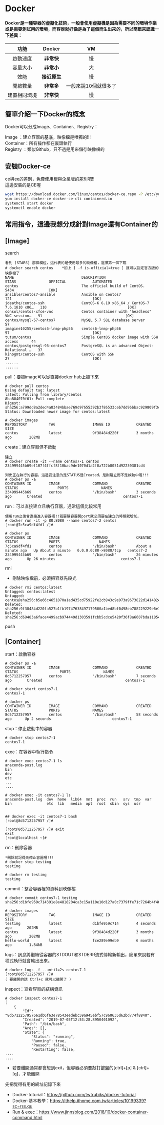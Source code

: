 # Docker
#### Docker是一種容器的虛擬化技術，一般會使用虛擬機是因為需要不同的環境作業或是需要測試用的環境，而容器就好像是為了這個而生出來的，所以簡單來認識一下差異：　　

|    功能    |     Docker    |         VM         |
|:---------:|:--------------:|:------------------:|
|  啟動速度  |   **非常快**   |         慢         |
|  容量大小  |   **非常小**   |         大         |
|   效能     |  **接近原生**  |        慢          |
| 開啟數量   |   **非常多**   | 一般來說10個就很多了 |  
|建置相同環境|   **非常快**    |        慢          |  

## 簡單介紹一下Docker的概念  
Docker可以分成Image、Container、Registry：  

Image    ：建立容器的基底，映像檔是唯獨的!!!  
Container：所有操作都在裏頭執行  
Registry ：類似Github，只不過是用來儲存映像檔的  

## 安裝Docker-ce
ce與ee的差別，免費使用板與企業版的差別吧!!  
這邊安裝的是CE喔  
```bash
wget https://download.docker.com/linux/centos/docker-ce.repo -P /etc/yum.repos.d/
yum install docker-ce docker-ce-cli containerd.io
systemctl start docker
systemctl enable docker
```

## 常用指令，這邊我想分成針對Image還有Container的
## [Image]  
search  
```
看到 [STARS] 那個欄位，這代表的是使用最多的映像檔，選擇第一個下載
# docker search centos    *加上 [ -f is-official=true ] 就可以指定官方版的映像檔了
NAME                               DESCRIPTION                                     STARS               OFFICIAL            AUTOMATED
centos                             The official build of CentOS.                   5434                [OK]
ansible/centos7-ansible            Ansible on Centos7                              121                                     [OK]
jdeathe/centos-ssh                 CentOS-6 6.10 x86_64 / CentOS-7 7.6.1810 x86…   110                                     [OK]
consol/centos-xfce-vnc             Centos container with "headless" VNC session…   91                                      [OK]
centos/mysql-57-centos7            MySQL 5.7 SQL database server                   57
imagine10255/centos6-lnmp-php56    centos6-lnmp-php56                              57                                      [OK]
tutum/centos                       Simple CentOS docker image with SSH access      44
centos/postgresql-96-centos7       PostgreSQL is an advanced Object-Relational …   37
kinogmt/centos-ssh                 CentOS with SSH                                 27                                      [OK]
......
......

```

pull：要抓image可以從直接docker hub上抓下來  
```
# docker pull centos
Using default tag: latest
latest: Pulling from library/centos
8ba884070f61: Pull complete
Digest: sha256:a799dd8a2ded4a83484bbae769d97655392b3f86533ceb7dd96bbac929809f3c
Status: Downloaded newer image for centos:latest

# docker images
REPOSITORY          TAG                 IMAGE ID            CREATED             SIZE
centos              latest              9f38484d220f        3 months ago        202MB
```

create：建立容器但不啟動  
```
建立
# docker create -it --name centos7-1 centos
234999445b69ef107f4ffcf8f10bac9de1070d1a2f0a722b0051d92230381cd4

列出正在執行的容器，這邊要注意的是STATUS是Created，是剛建立而不是啟動中喔!!!
# docker ps -a
CONTAINER ID        IMAGE               COMMAND             CREATED             STATUS                  PORTS               NAMES
234999445b69        centos              "/bin/bash"         3 seconds ago       Created                                     centos7-1
```

run：可以直接建立且執行容器，通常這個比較常用  
```
使用run之後會直接進入容器喔!!若要幫容器開port就必須要在建立的時候就增加。
# docker run -it -p 80:8080 --name centos7-2 centos
[root@7c5ca9df4fd1 /]#

# docker ps
CONTAINER ID        IMAGE               COMMAND             CREATED              STATUS              PORTS                  NAMES
7c5ca9df4fd1        centos              "/bin/bash"         About a minute ago   Up About a minute   0.0.0.0:80->8080/tcp   centos7-2
234999445b69        centos              "/bin/bash"         26 minutes ago       Up 26 minutes                              centos7-1
```  

rmi  
* 刪除映像檔前，必須把容器先殺光  
```
# docker rmi centos:latest
Untagged: centos:latest
Untagged: centos@sha256:b5e66c4651870a1ad435cd75922fe2cb943c9e973a9673822d1414824a1d0475
Deleted: sha256:9f38484d220fa527b1fb19747638497179500a1bed8bf0498eb788229229e6e1
Deleted: sha256:d69483a6face4499acb974449d1303591fcbb5cdce5420f36f8a6607bda11854
```
push  

## [Container]  
start：啟動容器 
```
# docker ps -a
CONTAINER ID        IMAGE               COMMAND             CREATED             STATUS                   PORTS               NAMES
8d5712257957        centos              "/bin/bash"         7 seconds ago       Created                                      centos7-1

# docker start centos7-1
centos7-1

# docker ps
CONTAINER ID        IMAGE               COMMAND             CREATED             STATUS              PORTS               NAMES
8d5712257957        centos              "/bin/bash"         58 seconds ago      Up 2 seconds                            centos7-1

```

stop：停止啟動中的容器  
```
# docker stop centos7-1
centos7-1
```

exec：在容器中執行指令  
```
# docker exec centos7-1 ls
anaconda-post.log
bin
dev
etc
...
....

# docker exec -it centos7-1 ls
anaconda-post.log  dev  home  lib64  mnt  proc  run   srv  tmp  var
bin                etc  lib   media  opt  root  sbin  sys  usr


## docker exec -it centos7-1 bash
[root@8d5712257957 /]#

[root@8d5712257957 /]# exit
exit
[root@localhost ~]#
```
rm：刪除容器  
```
*刪除前記得先停止容器喔!!!
# docker stop testimg
testimg

# docker rm testimg
testimg
```

commit：整合容器裡的資料到映像檔  
```
# docker commit centos7-1 testimg
sha256:d1bfe959c714391e8e4818204ca3c15a110e10d127a0c7379ffe71c7264b4f40

# docker images
REPOSITORY          TAG                 IMAGE ID            CREATED             SIZE
testimg             latest              d1bfe959c714        4 seconds ago       202MB
centos              latest              9f38484d220f        3 months ago        202MB
hello-world         latest              fce289e99eb9        6 months ago        1.84kB
```
logs：訊息將繼續從容器的STDOUT和STDERR流式傳輸新輸出，簡單來說若有程式執行就會輸出出來。  
```
# docker logs -f --until=2s centos7-1
[root@8d5712257957 /]#
( 要離開的話 Ctrl+c 就可以離開了 )
```
inspect：查看容器的結構資訊  
```
# docker inspect centos7-1
[
    {
        "Id": "8d5712257957661db6f63e78543eedebc59a945ebf57c960635d62bd774f8840",
        "Created": "2019-07-05T12:53:28.895040109Z",
        "Path": "/bin/bash",
        "Args": [],
        "State": {
            "Status": "running",
            "Running": true,
            "Paused": false,
            "Restarting": false,
....
....

```
* 若要離開通常都會想到exit，但容器必須要敲打鍵盤的[ctrl]+[p] & [ctrl]+[q]，才能離開



先把覺得有用的網址記錄下來  
* Docker-toturial：https://github.com/twtrubiks/docker-tutorial  
* Docker-基本教學：https://ithelp.ithome.com.tw/articles/10199339?sc=rss.qu  
* Run & exec：https://www.jinnsblog.com/2018/10/docker-container-command.html  
